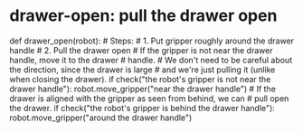 # drawer-open: pull the drawer open
def drawer_open(robot):
    # Steps:
    #  1. Put gripper roughly around the drawer handle
    #  2. Pull the drawer open
    # If the gripper is not near the drawer handle, move it to the drawer
    # handle.
    # We don't need to be careful about the direction, since the drawer is large
    # and we're just pulling it (unlike when closing the drawer).
    if check("the robot's gripper is not near the drawer handle"):
        robot.move_gripper("near the drawer handle")
    # If the drawer is aligned with the gripper as seen from behind, we can
    # pull open the drawer.
    if check("the robot's gripper is behind the drawer handle"):
        robot.move_gripper("around the drawer handle")